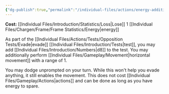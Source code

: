 ```yaml
---
{"dg-publish":true,"permalink":"/individual-files/actions/energy-additions/dodge/"}
---
```


**Cost:** [[Individual Files/Introduction/Statistics/Loss\|Lose]] 1 [[Individual Files/Chargen/Frame/Frame Statistics/Energy\|energy]]

As part of the [[Individual Files/Actions/Tests/Opposition Tests/Evade\|evade]] [[Individual Files/Introduction/Tests\|test]], you may add [[Individual Files/Introduction/Numbers\|d8]] to the test. You may additionally perform [[Individual Files/Gameplay/Movement\|horizontal movement]] with a range of 1.

You may dodge unprompted on your turn. While this won't help you evade anything, it still enables the movement. This does not cost [[Individual Files/Gameplay/Actions\|actions]] and can be done as long as you have energy to spare.